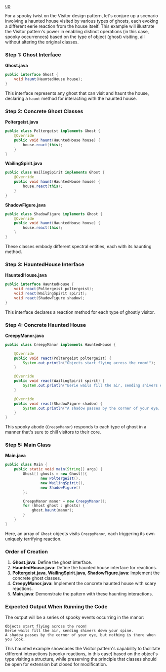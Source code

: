 [up](../README.md)

For a spooky twist on the Visitor design pattern, let's conjure up a scenario involving a haunted house visited by various types of ghosts, each evoking a different eerie reaction from the house itself. This example will illustrate the Visitor pattern's power in enabling distinct operations (in this case, spooky occurrences) based on the type of object (ghost) visiting, all without altering the original classes.

### Step 1: Ghost Interface

**Ghost.java**
```java
public interface Ghost {
    void haunt(HauntedHouse house);
}
```
This interface represents any ghost that can visit and haunt the house, declaring a `haunt` method for interacting with the haunted house.

### Step 2: Concrete Ghost Classes

**Poltergeist.java**
```java
public class Poltergeist implements Ghost {
    @Override
    public void haunt(HauntedHouse house) {
        house.react(this);
    }
}
```

**WailingSpirit.java**
```java
public class WailingSpirit implements Ghost {
    @Override
    public void haunt(HauntedHouse house) {
        house.react(this);
    }
}
```

**ShadowFigure.java**
```java
public class ShadowFigure implements Ghost {
    @Override
    public void haunt(HauntedHouse house) {
        house.react(this);
    }
}
```
These classes embody different spectral entities, each with its haunting method.

### Step 3: HauntedHouse Interface

**HauntedHouse.java**
```java
public interface HauntedHouse {
    void react(Poltergeist poltergeist);
    void react(WailingSpirit spirit);
    void react(ShadowFigure shadow);
}
```
This interface declares a reaction method for each type of ghostly visitor.

### Step 4: Concrete Haunted House

**CreepyManor.java**
```java
public class CreepyManor implements HauntedHouse {

    @Override
    public void react(Poltergeist poltergeist) {
        System.out.println("Objects start flying across the room!");
    }

    @Override
    public void react(WailingSpirit spirit) {
        System.out.println("Eerie wails fill the air, sending shivers down your spine.");
    }

    @Override
    public void react(ShadowFigure shadow) {
        System.out.println("A shadow passes by the corner of your eye, but nothing is there when you look.");
    }
}
```
This spooky abode (`CreepyManor`) responds to each type of ghost in a manner that's sure to chill visitors to their core.

### Step 5: Main Class

**Main.java**
```java
public class Main {
    public static void main(String[] args) {
        Ghost[] ghosts = new Ghost[]{
                new Poltergeist(),
                new WailingSpirit(),
                new ShadowFigure()
        };

        CreepyManor manor = new CreepyManor();
        for (Ghost ghost : ghosts) {
            ghost.haunt(manor);
        }
    }
}
```
Here, an array of `Ghost` objects visits `CreepyManor`, each triggering its own uniquely terrifying reaction.

### Order of Creation
1. **Ghost.java**: Define the ghost interface.
2. **HauntedHouse.java**: Define the haunted house interface for reactions.
3. **Poltergeist.java**, **WailingSpirit.java**, **ShadowFigure.java**: Implement the concrete ghost classes.
4. **CreepyManor.java**: Implement the concrete haunted house with scary reactions.
5. **Main.java**: Demonstrate the pattern with these haunting interactions.

### Expected Output When Running the Code
The output will be a series of spooky events occurring in the manor:
```
Objects start flying across the room!
Eerie wails fill the air, sending shivers down your spine.
A shadow passes by the corner of your eye, but nothing is there when you look.
```

This haunted example showcases the Visitor pattern's capability to facilitate different interactions (spooky reactions, in this case) based on the object's type visiting a structure, while preserving the principle that classes should be open for extension but closed for modification.
